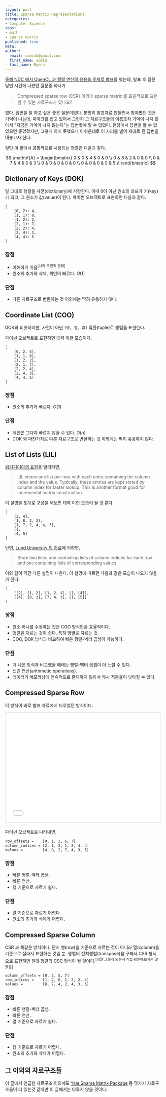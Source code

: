 ```yaml
---
layout: post
title: Sparse Matrix Representations
categories:
- Computer Science
tags:
- math
- sparse matrix
published: true
meta:
author:
  email: suminb@gmail.com
  first_name: Sumin
  last_name: Byeon
---
```


[올해 NDC 에서 OpenCL 과 행렬 연산의 응용을 주제로 발표](http://www.slideshare.net/suminb/durango-opencl)를 했는데, 발표 후 질문 답변 시간에 나왔던 질문중 하나가

> Compressed sparse row (CSR) 이외에 sparse matrix 를 효율적으로 표현할 수 있는 자료구조가 있나요?

였다. 답변을 잘 하고 싶은 좋은 질문이었다. 분명히 발표자료 만들면서 찾아봤던 것은 기억이 나는데, 마이크를 잡고 있어서 그런지 그 자료구조들의 이름조차 기억이 나지 않아서 "지금은 기억이 나지 않는다"는 답변밖에 할 수 없었다. 현장에서 답변을 할 수 있었으면 좋았겠지만, 그렇게 하지 못했으니 아쉬운대로 이 자리를 빌어 제대로 된 답변을 내놓고자 한다.

일단 이 글에서 공통적으로 사용되는 행렬은 다음과 같다.

$$
\mathbf{A} = \begin{bmatrix}
    0 & 0 & 4 & 0 & 0  \\
    0 & 8 & 2 & 0 & 0  \\
    0 & 7 & 4 & 0 & 3  \\
    0 & 0 & 0 & 0 & 0  \\
    0 & 0 & 0 & 0 & 5  \\
\end{bmatrix}
$$

Dictionary of Keys (DOK)
---
말 그대로 행렬을 사전(dictionary)에 저장한다. 이때 0이 아닌 원소의 좌표가 키(key)가 되고, 그 원소가 값(value)이 된다. 파이썬 오브젝트로 표현하면 다음과 같다.

    {
        (0, 2): 4,
        (1, 1): 8,
        (1, 2): 2,
        (2, 1): 7,
        (2, 2): 4,
        (2, 4): 3,
        (4, 4): 5
    }

### 장점
* 이해하기 쉬움<sup>[나의 주관적 견해]</sup>
* 원소의 추가와 삭제, 색인이 빠르다. $O(1)$

### 단점
* 다른 자료구조로 변환하는 것 이외에는 딱히 유용하지 않다.

Coordinate List (COO)
---
DOK와 비슷하지만, 사전이 아닌 `(행, 열, 값)` 튜플(tuple)로 행렬을 표현한다.

파이썬 오브젝트로 표현하면 대략 이런 모습이다.

    [
        [0, 2, 4],
        [1, 1, 8],
        [1, 2, 2],
        [2, 1, 7],
        [2, 2, 4],
        [2, 4, 3],
        [4, 4, 5]
    ]

### 장점
* 원소의 추가가 빠르다. $O(1)$

### 단점
* 색인은 그다지 빠르지 않을 수 있다. $O(n)$
* DOK 와 마찬가지로 다른 자료구조로 변환하는 것 이외에는 딱히 유용하지 않다.

List of Lists (LIL)
---

[위키피디아의 표현](https://en.wikipedia.org/wiki/Sparse_matrix)을 빌리자면,

> LIL stores one list per row, with each entry containing the column index and the value. Typically, these entries are kept sorted by column index for faster lookup. This is another format good for incremental matrix construction.

이 설명을 토대로 구성을 해보면 대략 이런 모습이 될 것 같다.

    [
        [2, 4],
        [1, 8, 2, 2],
        [1, 7, 2, 4, 4, 3],
        [],
        [4, 5]
    ]

반면, [Lund University 의 자료](http://www.maths.lth.se/na/courses/FMNN25/media/material/sparse_lecture.pdf)에 의하면,

> Store two lists: one containing lists of column indices for each row and one containing lists of corresponding values

이와 같이 약간 다른 설명이 나온다. 이 설명에 따르면 다음과 같은 모습이 나오지 않을까 한다.

    [
        [[2], [1, 2], [1, 2, 4], [], [4]],
        [[4], [8, 2], [7, 4, 3], [], [5]]
    ]

### 장점
* 원소 하나를 수정하는 것은 COO 방식만큼 효율적이다.
* 행렬을 자르는 것이 쉽다. 특히 행별로 자르는 것.
* COO, DOK 방식과 비교하여 빠른 행렬-벡터 곱셈이 가능하다.

### 단점
* 더 나은 방식과 비교했을 때에는 행렬-벡터 곱셈이 더 느릴 수 있다.
* 느린 연산(arithmetic operations).
* 데이터가 메모리상에 연속적으로 존재하지 않아서 캐시 적중률이 낮아질 수 있다.

Compressed Sparse Row
---

이 방식이 바로 발표 자료에서 다루었던 방식이다.

<iframe src="//www.slideshare.net/slideshow/embed_code/key/wIG0hCSCROKQBb?startSlide=128" width="630" height="355" frameborder="0" marginwidth="0" marginheight="0" scrolling="no" style="border:1px solid #CCC; border-width:1px; margin-bottom:5px; max-width: 100%;" allowfullscreen> </iframe> 

파이썬 오브젝트로 나타내면,

    row_offsets =    [0, 1, 3, 6, 7]
    column_indices = [2, 1, 2, 1, 2, 4, 4]
    values =         [4, 8, 2, 7, 4, 3, 5]

### 장점
* 빠른 행렬-벡터 곱셈.
* 빠른 연산.
* 행 기준으로 자르기 쉽다.

### 단점

* 열 기준으로 자르기 어렵다.
* 원소의 추가와 삭제가 어렵다.

Compressed Sparse Column
---

CSR 과 똑같은 방식이다. 단지 행(row)을 기준으로 자르는 것이 아니라 열(column)을 기준으로 잘라서 표현하는 것일 뿐. 행렬의 전치행렬(transpose)을 구해서 CSR 형식으로 표현하면 원래 행렬의 CSC 형식이 될 것이다.<sup>[정말 그렇게 되는지 직접 확인해보지는 않았음]</sup>

    column_offsets = [0, 2, 5, 7]
    row_indices =    [1, 2, 0, 1, 2, 2, 4]
    values =         [8, 7, 4, 2, 4, 3, 5]

### 장점

* 빠른 행렬-벡터 곱셈.
* 빠른 연산.
* 열 기준으로 자르기 쉽다.

### 단점

* 행 기준으로 자르기 어렵다.
* 원소의 추가와 삭제가 어렵다.

그 이외의 자료구조들
---
이 글에서 언급한 자료구조 이외에도 [Yale Sparse Matrix Package](http://cpsc.yale.edu/sites/default/files/files/tr112.pdf) 등 몇가지 자료구조들이 더 있는것 같지만 이 글에서는 다루지 않을 것이다.